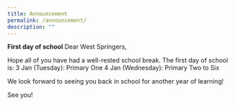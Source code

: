 ```yaml
---
title: Announcement
permalink: /announcement/
description: ""
---
```

**First day of school**
Dear West Springers, 

Hope all of you have had a well-rested school break. The first day of school is: 
3 Jan (Tuesday): Primary One 
4 Jan (Wednesday): Primary Two to Six 

We look forward to seeing you back in school for another year of learning! 

See you!